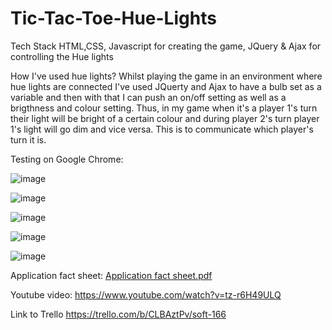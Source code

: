 # Tic-Tac-Toe-Hue-Lights

Tech Stack
HTML,CSS, Javascript for creating the game, JQuery & Ajax for controlling the Hue lights

How I've used hue lights?
Whilst playing the game in an environment where hue lights are connected I've used JQuerty and Ajax to have a bulb set as a variable and then with that I can push an on/off setting as well as a brigthness and colour setting. Thus, in my game when it's a player 1's turn their light will be bright of a certain colour and during player 2's turn player 1's light will go dim and vice versa. This is to communicate which player's turn it is.

Testing on Google Chrome:

![image](https://user-images.githubusercontent.com/57762628/71785726-ee9fc900-2ffa-11ea-876e-88959feda7c3.png)

![image](https://user-images.githubusercontent.com/57762628/71785732-08d9a700-2ffb-11ea-83e1-de45ad6b0abd.png)

![image](https://user-images.githubusercontent.com/57762628/71785747-34f52800-2ffb-11ea-8aee-8e9bcd38fb43.png)

![image](https://user-images.githubusercontent.com/57762628/71785782-a0d79080-2ffb-11ea-8a21-639758db058a.png)

![image](https://user-images.githubusercontent.com/57762628/71785762-61a93f80-2ffb-11ea-8dc3-4d2fcfb9e8fa.png)

Application fact sheet: [Application fact sheet.pdf](https://github.com/Jazib-Khan/SOFT-166/files/4024390/Application.fact.sheet.pdf)

Youtube video: https://www.youtube.com/watch?v=tz-r6H49ULQ

Link to Trello https://trello.com/b/CLBAztPv/soft-166
